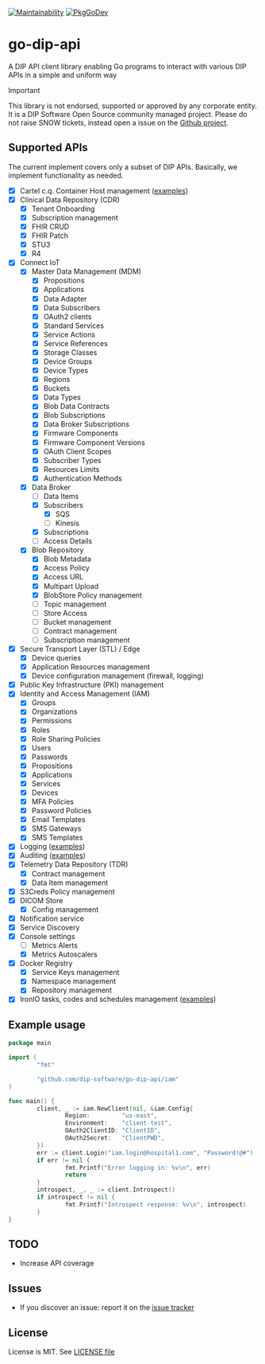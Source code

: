 [![Maintainability](https://api.codeclimate.com/v1/badges/125caa4282d4d82b84cd/maintainability)](https://codeclimate.com/github/dip-software/go-dip-api/maintainability)
[![PkgGoDev](https://pkg.go.dev/badge/github.com/dip-software/go-dip-api)](https://pkg.go.dev/github.com/dip-software/go-dip-api)

# go-dip-api

A DIP API client library enabling Go programs to interact with various DIP APIs in a simple and uniform way

> [!Important]
> This library is not endorsed, supported or approved by any corporate entity. It is a DIP Software Open Source community managed project. Please do not raise
> SNOW tickets, instead open a issue on the [Github project](https://github.com/dip-software/go-dip-api/issues).

## Supported APIs

The current implement covers only a subset of DIP APIs. Basically, we implement functionality as needed.


- [x] Cartel c.q. Container Host management ([examples](cartel/README.md))
- [x] Clinical Data Repository (CDR)
  - [x] Tenant Onboarding
  - [x] Subscription management
  - [x] FHIR CRUD
  - [x] FHIR Patch
  - [x] STU3
  - [x] R4
- [x] Connect IoT
  - [x] Master Data Management (MDM)
    - [x] Propositions
    - [x] Applications
    - [x] Data Adapter
    - [x] Data Subscribers
    - [x] OAuth2 clients
    - [x] Standard Services
    - [x] Service Actions
    - [x] Service References
    - [x] Storage Classes
    - [x] Device Groups
    - [x] Device Types
    - [x] Regions
    - [x] Buckets
    - [x] Data Types
    - [x] Blob Data Contracts
    - [x] Blob Subscriptions
    - [x] Data Broker Subscriptions
    - [x] Firmware Components
    - [x] Firmware Component Versions
    - [x] OAuth Client Scopes
    - [x] Subscriber Types
    - [x] Resources Limits
    - [x] Authentication Methods
  - [x] Data Broker
    - [ ] Data Items
    - [x] Subscribers
      - [x] SQS
      - [ ] Kinesis
    - [x] Subscriptions
    - [ ] Access Details
  - [x] Blob Repository
    - [x] Blob Metadata
    - [x] Access Policy
    - [x] Access URL
    - [x] Multipart Upload
    - [x] BlobStore Policy management
    - [ ] Topic management
    - [ ] Store Access
    - [ ] Bucket management
    - [ ] Contract management
    - [ ] Subscription management
- [x] Secure Transport Layer (STL) / Edge 
  - [x] Device queries
  - [x] Application Resources management
  - [x] Device configuration management (firewall, logging)
- [x] Public Key Infrastructure (PKI) management
- [x] Identity and Access Management (IAM)
  - [x] Groups
  - [x] Organizations
  - [x] Permissions
  - [x] Roles
  - [x] Role Sharing Policies
  - [x] Users
  - [x] Passwords
  - [x] Propositions
  - [x] Applications
  - [x] Services
  - [x] Devices
  - [x] MFA Policies
  - [x] Password Policies
  - [x] Email Templates
  - [x] SMS Gateways
  - [x] SMS Templates
- [x] Logging ([examples](logging/README.md))
- [x] Auditing ([examples](audit/README.md))
- [x] Telemetry Data Repository (TDR)
  - [x] Contract management
  - [x] Data Item management
- [x] S3Creds Policy management
- [x] DICOM Store
  - [x] Config management
- [x] Notification service
- [x] Service Discovery
- [x] Console settings
  - [ ] Metrics Alerts
  - [x] Metrics Autoscalers
- [x] Docker Registry
  - [x] Service Keys management
  - [x] Namespace management
  - [x] Repository management
- [x] IronIO tasks, codes and schedules management ([examples](iron/README.md))

## Example usage

```go
package main

import (
        "fmt"

        "github.com/dip-software/go-dip-api/iam"
)

func main() {
        client, _ := iam.NewClient(nil, &iam.Config{
                Region:         "us-east",
                Environment:    "client-test",
                OAuth2ClientID: "ClientID",
                OAuth2Secret:   "ClientPWD",
        })
        err := client.Login("iam.login@hospital1.com", "Password!@#")
        if err != nil {
                fmt.Printf("Error logging in: %v\n", err)
                return
        }
        introspect, _, _ := client.Introspect()
        if introspect != nil {
                fmt.Printf("Introspect response: %v\n", introspect)
        }
}
```

## TODO

- Increase API coverage

## Issues

- If you discover an issue: report it on the [issue tracker](https://github.com/dip-software/go-dip-api/issues)

## License

License is MIT. See [LICENSE file](LICENSE.md)
